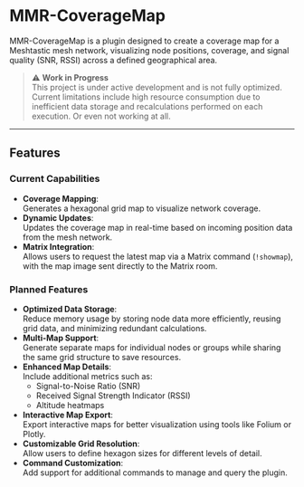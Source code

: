 # MMR-CoverageMap

MMR-CoverageMap is a plugin designed to create a coverage map for a Meshtastic mesh network, visualizing node positions, coverage, and signal quality (SNR, RSSI) across a defined geographical area.

> ⚠ **Work in Progress**  
> This project is under active development and is not fully optimized. Current limitations include high resource consumption due to inefficient data storage and recalculations performed on each execution. Or even not working at all.

---

## Features

### Current Capabilities
- **Coverage Mapping**:  
  Generates a hexagonal grid map to visualize network coverage.
- **Dynamic Updates**:  
  Updates the coverage map in real-time based on incoming position data from the mesh network.
- **Matrix Integration**:  
  Allows users to request the latest map via a Matrix command (`!showmap`), with the map image sent directly to the Matrix room.

### Planned Features
- **Optimized Data Storage**:  
  Reduce memory usage by storing node data more efficiently, reusing grid data, and minimizing redundant calculations.
- **Multi-Map Support**:  
  Generate separate maps for individual nodes or groups while sharing the same grid structure to save resources.
- **Enhanced Map Details**:  
  Include additional metrics such as:
  - Signal-to-Noise Ratio (SNR)
  - Received Signal Strength Indicator (RSSI)
  - Altitude heatmaps
- **Interactive Map Export**:  
  Export interactive maps for better visualization using tools like Folium or Plotly.
- **Customizable Grid Resolution**:  
  Allow users to define hexagon sizes for different levels of detail.
- **Command Customization**:  
  Add support for additional commands to manage and query the plugin.

